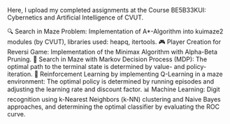 Here, I upload my completed assignments at the Course BE5B33KUI: Cybernetics and Artificial Intelligence of CVUT.

🔍 Search in Maze Problem: Implementation of A*-Algorithm into kuimaze2 modules (by CVUT), libraries used: heapq, itertools.
🎮 Player Creation for Reversi Game: Implementation of the Minimax Algorithm with Alpha-Beta Pruning.
🧩 Search in Maze with Markov Decision Process (MDP): The optimal path to the terminal state is determined by value- and policy-iteration.
🤖 Reinforcement Learning by implementing Q-Learning in a maze environment: The optimal policy is determined by running episodes and adjusting the learning rate and discount factor.
📊 Machine Learning: Digit recognition using k-Nearest Neighbors (k-NN) clustering and Naive Bayes approaches, and determining the optimal classifier by evaluating the ROC curve.
